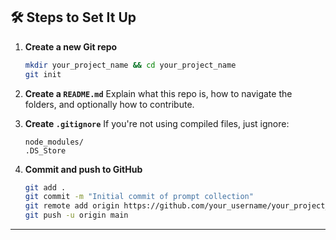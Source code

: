 ## 🛠 Steps to Set It Up

1. **Create a new Git repo**

   ```bash
   mkdir your_project_name && cd your_project_name
   git init
   ```

2. **Create a `README.md`**
   Explain what this repo is, how to navigate the folders, and optionally how to contribute.

3. **Create `.gitignore`**
   If you're not using compiled files, just ignore:

   ```
   node_modules/
   .DS_Store
   ```

4. **Commit and push to GitHub**

   ```bash
   git add .
   git commit -m "Initial commit of prompt collection"
   git remote add origin https://github.com/your_username/your_project_name.git
   git push -u origin main
   ```

---
